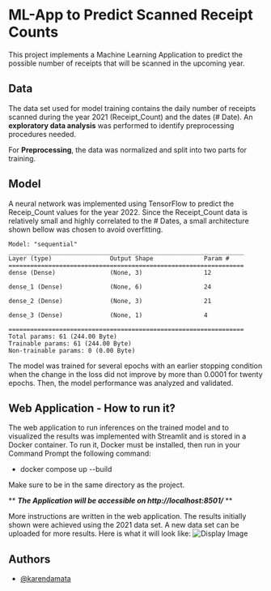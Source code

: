 
# ML-App to Predict Scanned Receipt Counts

This project implements a Machine Learning Application to predict the possible number of receipts that will be scanned in the upcoming year.






## Data
The data set used for model training contains the daily number of receipts scanned during the year 2021 (Receipt_Count) and the dates (# Date). An **exploratory data analysis** was performed to identify preprocessing procedures needed.

For **Preprocessing**, the data was normalized and split into two parts for training.
## Model
A neural network was implemented using TensorFlow to predict the Receip_Count values for the year 2022. Since the Receipt_Count data is relatively small and highly correlated to the # Dates, a small architecture shown bellow was chosen to avoid overfitting.


    Model: "sequential"
    _________________________________________________________________
    Layer (type)                Output Shape              Param #   
    =================================================================
    dense (Dense)               (None, 3)                 12        
                                                                    
    dense_1 (Dense)             (None, 6)                 24        
                                                                    
    dense_2 (Dense)             (None, 3)                 21        
                                                                    
    dense_3 (Dense)             (None, 1)                 4         
                                                                    
    =================================================================
    Total params: 61 (244.00 Byte)
    Trainable params: 61 (244.00 Byte)
    Non-trainable params: 0 (0.00 Byte)

The model was trained for several epochs with an earlier stopping condition when the change in the loss did not improve by more than 0.0001 for twenty epochs. Then, the model performance was analyzed and validated.


## Web Application - How to run it?

The web application to run inferences on the trained model and to visualized the results was implemented with Streamlit and is stored in a Docker container. To run it, Docker must be installed, then run in your Command Prompt the following command: 

* docker compose up --build

Make sure to be in the same directory as the project. 

** ***The Application will be accessible on http://localhost:8501/*** **

More instructions are written in the web application. The results initially shown were achieved using the 2021 data set. A new data set can be uploaded for more results. Here is what it will look like: 
![Display Image](https://github.com/Karendamata/ML-app-ReceiptCount/tree/main/images/website.png)
## Authors

- [@karendamata](https://www.github.com/karendamata)

